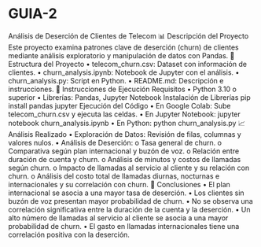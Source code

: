# GUIA-2

Análisis de Deserción de Clientes de Telecom
📊 Descripción del Proyecto
Este proyecto examina patrones clave de deserción (churn) de clientes mediante análisis exploratorio y manipulación de datos con Pandas.
📂 Estructura del Proyecto
•	telecom_churn.csv: Dataset con información de clientes.
•	churn_analysis.ipynb: Notebook de Jupyter con el análisis.
•	churn_analysis.py: Script en Python.
•	README.md: Descripción e instrucciones.
🚀 Instrucciones de Ejecución
Requisitos
•	Python 3.10 o superior
•	Librerías: Pandas, Jupyter Notebook
Instalación de Librerías
pip install pandas jupyter
Ejecución del Código
•	En Google Colab: Sube telecom_churn.csv y ejecuta las celdas.
•	En Jupyter Notebook: jupyter notebook churn_analysis.ipynb
•	En Python: python churn_analysis.py
📈 Análisis Realizado
•	Exploración de Datos: Revisión de filas, columnas y valores nulos.
•	Análisis de Deserción:
o	Tasa general de churn.
o	Comparativa según plan internacional y buzón de voz.
o	Relación entre duración de cuenta y churn.
o	Análisis de minutos y costos de llamadas según churn.
o	Impacto de llamadas al servicio al cliente y su relación con churn.
o	Análisis del costo total de llamadas diurnas, nocturnas e internacionales y su correlación con churn.
📝 Conclusiones
•	El plan internacional se asocia a una mayor tasa de deserción.
•	Los clientes sin buzón de voz presentan mayor probabilidad de churn.
•	No se observa una correlación significativa entre la duración de la cuenta y la deserción.
•	Un alto número de llamadas al servicio al cliente se asocia a una mayor probabilidad de churn.
•	El gasto en llamadas internacionales tiene una correlación positiva con la deserción.
